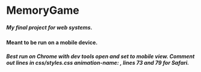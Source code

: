 # MemoryGame

##### My final project for web systems.

#### Meant to be run on a mobile device. 
##### Best run on Chrome with dev tools open and set to mobile view. Comment out lines in css/styles.css animation-name: <name>, lines 73 and 79 for Safari.
